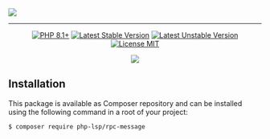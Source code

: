 <a href="https://github.com/php-lsp" target="_blank">
    <img align="center" src="https://avatars.githubusercontent.com/u/153323085?s=120">
</a>

---

<p align="center">
    <a href="https://packagist.org/packages/php-lsp/rpc-message"><img src="https://poser.pugx.org/php-lsp/rpc-message/require/php?style=for-the-badge" alt="PHP 8.1+"></a>
    <a href="https://packagist.org/packages/php-lsp/rpc-message"><img src="https://poser.pugx.org/php-lsp/rpc-message/version?style=for-the-badge" alt="Latest Stable Version"></a>
    <a href="https://packagist.org/packages/php-lsp/rpc-message"><img src="https://poser.pugx.org/php-lsp/rpc-message/v/unstable?style=for-the-badge" alt="Latest Unstable Version"></a>
    <a href="https://raw.githubusercontent.com/php-lsp/rpc-message/blob/master/LICENSE"><img src="https://poser.pugx.org/php-lsp/rpc-message/license?style=for-the-badge" alt="License MIT"></a>
</p>
<p align="center">
    <a href="https://github.com/php-lsp/rpc-message/actions"><img src="https://github.com/php-lsp/rpc-message/workflows/tests/badge.svg"></a>
</p>

## Installation

This package is available as Composer repository and can be 
installed using the following command in a root of your project:

```sh
$ composer require php-lsp/rpc-message
```

